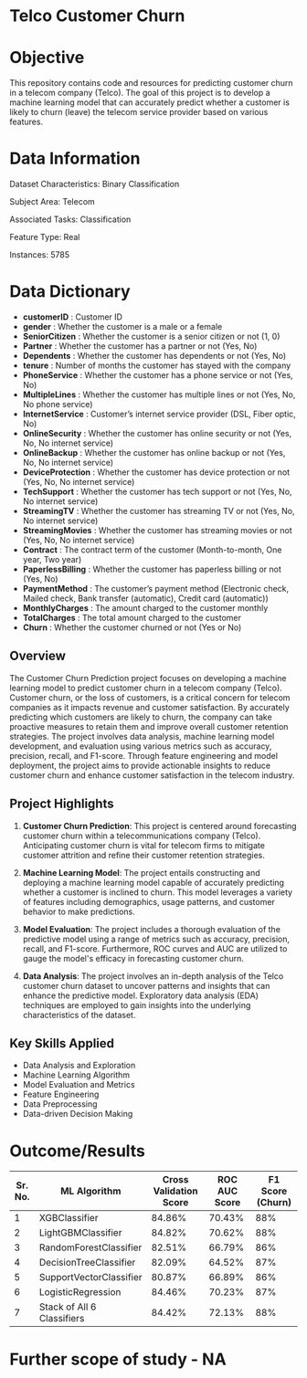 # Telco Customer Churn

# Objective

This repository contains code and resources for predicting customer churn in a telecom company (Telco). The goal of this project is to develop a machine learning model that can accurately predict whether a customer is likely to churn (leave) the telecom service provider based on various features.

# Data Information
Dataset Characteristics: Binary Classification

Subject Area: Telecom

Associated Tasks: Classification

Feature Type: Real

Instances: 5785

# Data Dictionary
- **customerID** : Customer ID
- **gender** : Whether the customer is a male or a female
- **SeniorCitizen** : Whether the customer is a senior citizen or not (1, 0)
- **Partner** : Whether the customer has a partner or not (Yes, No)
- **Dependents** : Whether the customer has dependents or not (Yes, No)
- **tenure** : Number of months the customer has stayed with the company
- **PhoneService** : Whether the customer has a phone service or not (Yes, No)
- **MultipleLines** : Whether the customer has multiple lines or not (Yes, No, No phone service)
- **InternetService** : Customer’s internet service provider (DSL, Fiber optic, No)
- **OnlineSecurity** : Whether the customer has online security or not (Yes, No, No internet service)
- **OnlineBackup** : Whether the customer has online backup or not (Yes, No, No internet service)
- **DeviceProtection** : Whether the customer has device protection or not (Yes, No, No internet service)
- **TechSupport** : Whether the customer has tech support or not (Yes, No, No internet service)
- **StreamingTV** : Whether the customer has streaming TV or not (Yes, No, No internet service)
- **StreamingMovies** : Whether the customer has streaming movies or not (Yes, No, No internet service)
- **Contract** : The contract term of the customer (Month-to-month, One year, Two year)
- **PaperlessBilling** : Whether the customer has paperless billing or not (Yes, No)
- **PaymentMethod** : The customer’s payment method (Electronic check, Mailed check, Bank transfer (automatic), Credit card (automatic))
- **MonthlyCharges** : The amount charged to the customer monthly
- **TotalCharges** : The total amount charged to the customer
- **Churn** : Whether the customer churned or not (Yes or No)

## Overview

The Customer Churn Prediction project focuses on developing a machine learning model to predict customer churn in a telecom company (Telco). Customer churn, or the loss of customers, is a critical concern for telecom companies as it impacts revenue and customer satisfaction. By accurately predicting which customers are likely to churn, the company can take proactive measures to retain them and improve overall customer retention strategies. The project involves data analysis, machine learning model development, and evaluation using various metrics such as accuracy, precision, recall, and F1-score. Through feature engineering and model deployment, the project aims to provide actionable insights to reduce customer churn and enhance customer satisfaction in the telecom industry.

## Project Highlights

1. **Customer Churn Prediction**: This project is centered around forecasting customer churn within a telecommunications company (Telco). Anticipating customer churn is vital for telecom firms to mitigate customer attrition and refine their customer retention strategies.

2. **Machine Learning Model**: The project entails constructing and deploying a machine learning model capable of accurately predicting whether a customer is inclined to churn. This model leverages a variety of features including demographics, usage patterns, and customer behavior to make predictions.

3. **Model Evaluation**: The project includes a thorough evaluation of the predictive model using a range of metrics such as accuracy, precision, recall, and F1-score. Furthermore, ROC curves and AUC are utilized to gauge the model's efficacy in forecasting customer churn.

4. **Data Analysis**: The project involves an in-depth analysis of the Telco customer churn dataset to uncover patterns and insights that can enhance the predictive model. Exploratory data analysis (EDA) techniques are employed to gain insights into the underlying characteristics of the dataset.

## Key Skills Applied

- Data Analysis and Exploration
- Machine Learning Algorithm
- Model Evaluation and Metrics
- Feature Engineering
- Data Preprocessing
- Data-driven Decision Making


# Outcome/Results

|Sr. No.|ML Algorithm|Cross Validation Score|ROC AUC Score|F1 Score (Churn)|
|-|-|-|-|-|
|1|XGBClassifier|84.86%|70.43%|88%|
|2|LightGBMClassifier|84.82%|70.62%|88%|
|3|RandomForestClassifier|82.51%|66.79%|86%|
|4|DecisionTreeClassifier|82.09%|64.52%|87%|
|5|SupportVectorClassifier|80.87%|66.89%|86%|
|6|LogisticRegression|84.46%|70.23%|87%|
|7|Stack of All 6 Classifiers|84.42%|72.13%|88%|


# Further scope of study - NA

